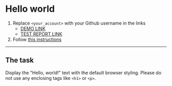 # Hello world
1. Replace `<your_account>` with your Github username in the links
    - [DEMO LINK](https://github.com/EVolokhin/layout_hello-world) <br>
    - [TEST REPORT LINK](https://EVolokhin.github.io/layout_hello-world/report/html_report/)
2. Follow [this instructions](https://mate-academy.github.io/layout_task-guideline/)
___

## The task
Display the "Hello, world!" text with the default browser styling. Please do not
use any enclosing tags like `<h1>` or `<p>`.
